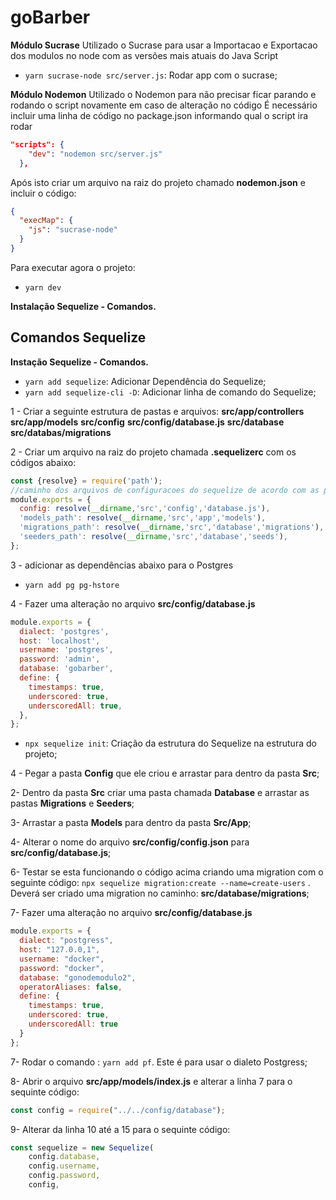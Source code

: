 # goBarber

**Módulo Sucrase**
Utilizado o Sucrase para usar a Importacao e Exportacao dos modulos no node com as
versões mais atuais do Java Script

- `yarn sucrase-node src/server.js`: Rodar app com o sucrase;

**Módulo Nodemon**
Utilizado o Nodemon para não precisar ficar parando e rodando o script novamente em caso
de alteração no código
É necessário incluir uma linha de código no package.json informando qual o script ira rodar

```json
"scripts": {
    "dev": "nodemon src/server.js"
  },
```

Após isto criar um arquivo na raiz do projeto chamado **nodemon.json** e incluir o código:

```json
{
  "execMap": {
    "js": "sucrase-node"
  }
}
```

Para executar agora o projeto:

- `yarn dev`

**Instalação Sequelize - Comandos.**

## Comandos Sequelize

**Instação Sequelize - Comandos.**

- `yarn add sequelize`: Adicionar Dependência do Sequelize;
- `yarn add sequelize-cli -D`: Adicionar linha de comando do Sequelize;

1 - Criar a seguinte estrutura de pastas e arquivos:
  **src/app/controllers**
  **src/app/models**
  **src/config**
  **src/config/database.js**
  **src/database**
  **src/databas/migrations**

2 - Criar um arquivo na raiz do projeto chamada **.sequelizerc** com os códigos abaixo:

```javascript
const {resolve} = require('path');
//caminho dos arquivos de configuracoes do sequelize de acordo com as pastas acima
module.exports = {
  config: resolve(__dirname,'src','config','database.js'),
  'models_path': resolve(__dirname,'src','app','models'),
  'migrations_path': resolve(__dirname,'src','database','migrations'),
  'seeders_path': resolve(__dirname,'src','database','seeds'),
};
```
3 - adicionar as dependências abaixo para o Postgres
- `yarn add pg pg-hstore`

4 - Fazer uma alteração no arquivo **src/config/database.js**

```javascript
module.exports = {
  dialect: 'postgres',
  host: 'localhost',
  username: 'postgres',
  password: 'admin',
  database: 'gobarber',
  define: {
    timestamps: true,
    underscored: true,
    underscoredAll: true,
  },
};
```

- `npx sequelize init`: Criação da estrutura do Sequelize na estrutura do projeto;

4 - Pegar a pasta **Config** que ele criou e arrastar para dentro da pasta **Src**;

2- Dentro da pasta **Src** criar uma pasta chamada **Database** e arrastar as pastas **Migrations** e **Seeders**;

3- Arrastar a pasta **Models** para dentro da pasta **Src/App**;

4- Alterar o nome do arquivo **src/config/config.json** para **src/config/database.js**;



6- Testar se esta funcionando o código acima criando uma migration com o seguinte código: `npx sequelize migration:create --name=create-users` .
Deverá ser criado uma migration no caminho: **src/database/migrations**;

7- Fazer uma alteração no arquivo **src/config/database.js**

```javascript
module.exports = {
  dialect: "postgress",
  host: "127.0.0,1",
  username: "docker",
  password: "docker",
  database: "gonodemodulo2",
  operatorAliases: false,
  define: {
    timestamps: true,
    underscored: true,
    underscoredAll: true
  }
};
```

7- Rodar o comando : `yarn add pf`. Este é para usar o dialeto Postgress;

8- Abrir o arquivo **src/app/models/index.js** e alterar a linha 7 para o sequinte código:

```javascript
const config = require("../../config/database");
```

9- Alterar da linha 10 até a 15 para o sequinte código:

```javascript
const sequelize = new Sequelize(
    config.database,
    config.username,
    config.password,
    config,
```
